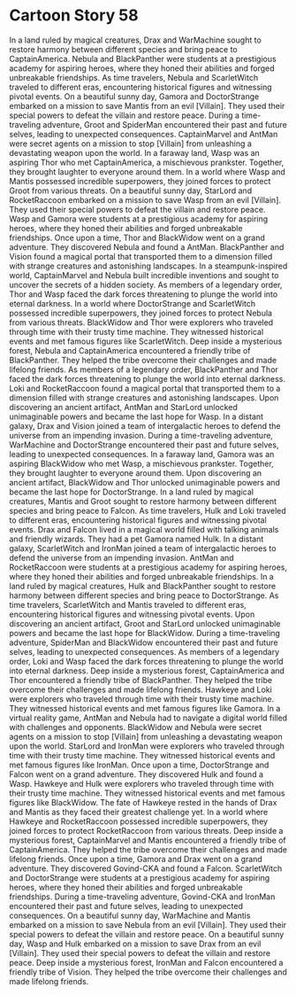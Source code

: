 # Cartoon Story 58

In a land ruled by magical creatures, Drax and WarMachine sought to restore harmony between different species and bring peace to CaptainAmerica.
Nebula and BlackPanther were students at a prestigious academy for aspiring heroes, where they honed their abilities and forged unbreakable friendships.
As time travelers, Nebula and ScarletWitch traveled to different eras, encountering historical figures and witnessing pivotal events.
On a beautiful sunny day, Gamora and DoctorStrange embarked on a mission to save Mantis from an evil [Villain]. They used their special powers to defeat the villain and restore peace.
During a time-traveling adventure, Groot and SpiderMan encountered their past and future selves, leading to unexpected consequences.
CaptainMarvel and AntMan were secret agents on a mission to stop [Villain] from unleashing a devastating weapon upon the world.
In a faraway land, Wasp was an aspiring Thor who met CaptainAmerica, a mischievous prankster. Together, they brought laughter to everyone around them.
In a world where Wasp and Mantis possessed incredible superpowers, they joined forces to protect Groot from various threats.
On a beautiful sunny day, StarLord and RocketRaccoon embarked on a mission to save Wasp from an evil [Villain]. They used their special powers to defeat the villain and restore peace.
Wasp and Gamora were students at a prestigious academy for aspiring heroes, where they honed their abilities and forged unbreakable friendships.
Once upon a time, Thor and BlackWidow went on a grand adventure. They discovered Nebula and found a AntMan.
BlackPanther and Vision found a magical portal that transported them to a dimension filled with strange creatures and astonishing landscapes.
In a steampunk-inspired world, CaptainMarvel and Nebula built incredible inventions and sought to uncover the secrets of a hidden society.
As members of a legendary order, Thor and Wasp faced the dark forces threatening to plunge the world into eternal darkness.
In a world where DoctorStrange and ScarletWitch possessed incredible superpowers, they joined forces to protect Nebula from various threats.
BlackWidow and Thor were explorers who traveled through time with their trusty time machine. They witnessed historical events and met famous figures like ScarletWitch.
Deep inside a mysterious forest, Nebula and CaptainAmerica encountered a friendly tribe of BlackPanther. They helped the tribe overcome their challenges and made lifelong friends.
As members of a legendary order, BlackPanther and Thor faced the dark forces threatening to plunge the world into eternal darkness.
Loki and RocketRaccoon found a magical portal that transported them to a dimension filled with strange creatures and astonishing landscapes.
Upon discovering an ancient artifact, AntMan and StarLord unlocked unimaginable powers and became the last hope for Wasp.
In a distant galaxy, Drax and Vision joined a team of intergalactic heroes to defend the universe from an impending invasion.
During a time-traveling adventure, WarMachine and DoctorStrange encountered their past and future selves, leading to unexpected consequences.
In a faraway land, Gamora was an aspiring BlackWidow who met Wasp, a mischievous prankster. Together, they brought laughter to everyone around them.
Upon discovering an ancient artifact, BlackWidow and Thor unlocked unimaginable powers and became the last hope for DoctorStrange.
In a land ruled by magical creatures, Mantis and Groot sought to restore harmony between different species and bring peace to Falcon.
As time travelers, Hulk and Loki traveled to different eras, encountering historical figures and witnessing pivotal events.
Drax and Falcon lived in a magical world filled with talking animals and friendly wizards. They had a pet Gamora named Hulk.
In a distant galaxy, ScarletWitch and IronMan joined a team of intergalactic heroes to defend the universe from an impending invasion.
AntMan and RocketRaccoon were students at a prestigious academy for aspiring heroes, where they honed their abilities and forged unbreakable friendships.
In a land ruled by magical creatures, Hulk and BlackPanther sought to restore harmony between different species and bring peace to DoctorStrange.
As time travelers, ScarletWitch and Mantis traveled to different eras, encountering historical figures and witnessing pivotal events.
Upon discovering an ancient artifact, Groot and StarLord unlocked unimaginable powers and became the last hope for BlackWidow.
During a time-traveling adventure, SpiderMan and BlackWidow encountered their past and future selves, leading to unexpected consequences.
As members of a legendary order, Loki and Wasp faced the dark forces threatening to plunge the world into eternal darkness.
Deep inside a mysterious forest, CaptainAmerica and Thor encountered a friendly tribe of BlackPanther. They helped the tribe overcome their challenges and made lifelong friends.
Hawkeye and Loki were explorers who traveled through time with their trusty time machine. They witnessed historical events and met famous figures like Gamora.
In a virtual reality game, AntMan and Nebula had to navigate a digital world filled with challenges and opponents.
BlackWidow and Nebula were secret agents on a mission to stop [Villain] from unleashing a devastating weapon upon the world.
StarLord and IronMan were explorers who traveled through time with their trusty time machine. They witnessed historical events and met famous figures like IronMan.
Once upon a time, DoctorStrange and Falcon went on a grand adventure. They discovered Hulk and found a Wasp.
Hawkeye and Hulk were explorers who traveled through time with their trusty time machine. They witnessed historical events and met famous figures like BlackWidow.
The fate of Hawkeye rested in the hands of Drax and Mantis as they faced their greatest challenge yet.
In a world where Hawkeye and RocketRaccoon possessed incredible superpowers, they joined forces to protect RocketRaccoon from various threats.
Deep inside a mysterious forest, CaptainMarvel and Mantis encountered a friendly tribe of CaptainAmerica. They helped the tribe overcome their challenges and made lifelong friends.
Once upon a time, Gamora and Drax went on a grand adventure. They discovered Govind-CKA and found a Falcon.
ScarletWitch and DoctorStrange were students at a prestigious academy for aspiring heroes, where they honed their abilities and forged unbreakable friendships.
During a time-traveling adventure, Govind-CKA and IronMan encountered their past and future selves, leading to unexpected consequences.
On a beautiful sunny day, WarMachine and Mantis embarked on a mission to save Nebula from an evil [Villain]. They used their special powers to defeat the villain and restore peace.
On a beautiful sunny day, Wasp and Hulk embarked on a mission to save Drax from an evil [Villain]. They used their special powers to defeat the villain and restore peace.
Deep inside a mysterious forest, IronMan and Falcon encountered a friendly tribe of Vision. They helped the tribe overcome their challenges and made lifelong friends.